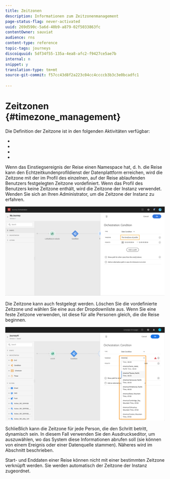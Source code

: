 ```yaml
---
title: Zeitzonen
description: Informationen zum Zeitzonenmanagement
page-status-flag: never-activated
uuid: 269d590c-5a6d-40b9-a879-02f5033863fc
contentOwner: sauviat
audience: rns
content-type: reference
topic-tags: journeys
discoiquuid: 5df34f55-135a-4ea8-afc2-f9427ce5ae7b
internal: n
snippet: y
translation-type: tm+mt
source-git-commit: f57cc43d8f2a223c04cc4ccccb3b3c3e0bcadfc1

---
```




# Zeitzonen {#timezone_management}

Die Definition der Zeitzone ist in den folgenden Aktivitäten verfügbar:

* [](../building-journeys/condition-activity.md#time_condition)
* [](../building-journeys/condition-activity.md#date_condition)
* [](../building-journeys/wait-activity.md#custom)
* [](../building-journeys/wait-activity.md#fixed_date)

Wenn das Einstiegsereignis der Reise einen Namespace hat, d. h. die Reise kann den Echtzeitkundenprofildienst der Datenplattform erreichen, wird die Zeitzone mit der im Profil des einzelnen, auf der Reise ablaufenden Benutzers festgelegten Zeitzone vordefiniert. Wenn das Profil des Benutzers keine Zeitzone enthält, wird die Zeitzone der Instanz verwendet. Wenden Sie sich an Ihren Administrator, um die Zeitzone der Instanz zu erfahren.

![](../assets/journey73.png)

Die Zeitzone kann auch festgelegt werden. Löschen Sie die vordefinierte Zeitzone und wählen Sie eine aus der Dropdownliste aus. Wenn Sie eine feste Zeitzone verwenden, ist diese für alle Personen gleich, die die Reise beginnen.

![](../assets/journey72.png)

Schließlich kann die Zeitzone für jede Person, die den Schritt betritt, dynamisch sein. In diesem Fall verwenden Sie den Ausdruckseditor, um auszuwählen, wo das System diese Informationen abrufen soll (sie können von einem Ereignis oder einer Datenquelle stammen). Näheres wird im Abschnitt [](../expression/expressionadvanced.md) beschrieben.


Start- und Enddaten einer Reise können nicht mit einer bestimmten Zeitzone verknüpft werden. Sie werden automatisch der Zeitzone der Instanz zugeordnet.
